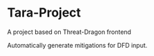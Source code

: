 # Tara-Project
A project based on Threat-Dragon frontend

Automatically generate mitigations for DFD input.
